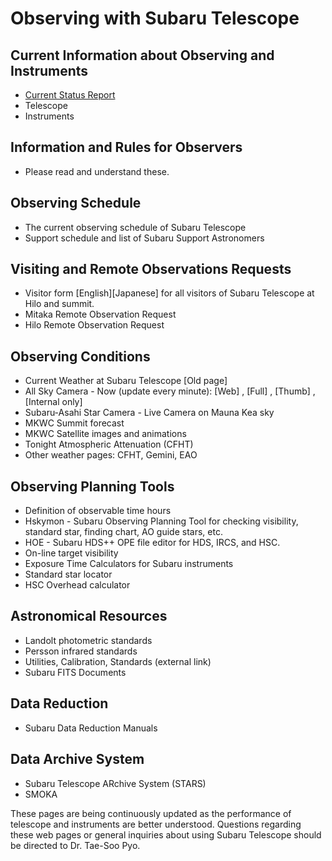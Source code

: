 # Observing with Subaru Telescope

## Current Information about Observing and Instruments

- [Current Status Report](observing/status.md)
- Telescope
- Instruments

## Information and Rules for Observers

- Please read and understand these.

## Observing Schedule

- The current observing schedule of Subaru Telescope
- Support schedule and list of Subaru Support Astronomers

## Visiting and Remote Observations Requests

- Visitor form [English][Japanese] for all visitors of Subaru Telescope at Hilo and summit.
- Mitaka Remote Observation Request
- Hilo Remote Observation Request


## Observing Conditions

- Current Weather at Subaru Telescope [Old page]
- All Sky Camera - Now (update every minute): [Web] , [Full] , [Thumb] , [Internal only]
- Subaru-Asahi Star Camera - Live Camera on Mauna Kea sky
- MKWC Summit forecast
- MKWC Satellite images and animations
- Tonight Atmospheric Attenuation (CFHT)
- Other weather pages: CFHT, Gemini, EAO

## Observing Planning Tools

- Definition of observable time hours
- Hskymon - Subaru Observing Planning Tool for checking visibility, standard star, finding chart, AO guide stars, etc.
- HOE - Subaru HDS++ OPE file editor for HDS, IRCS, and HSC.
- On-line target visibility
- Exposure Time Calculators for Subaru instruments
- Standard star locator
- HSC Overhead calculator

## Astronomical Resources

- Landolt photometric standards
- Persson infrared standards
- Utilities, Calibration, Standards (external link)
- Subaru FITS Documents

## Data Reduction

- Subaru Data Reduction Manuals

## Data Archive System

- Subaru Telescope ARchive System (STARS)
- SMOKA

These pages are being continuously updated as the performance of telescope and instruments are better understood. Questions regarding these web pages or general inquiries about using Subaru Telescope should be directed to Dr. Tae-Soo Pyo.